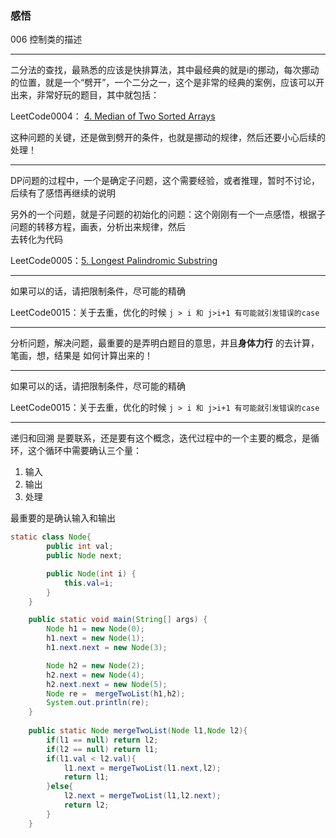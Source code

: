 ### 感悟

006 控制类的描述

---

二分法的查找，最熟悉的应该是快排算法，其中最经典的就是i的挪动，每次挪动的位置，就是一个“劈开”，一个二分之一，这个是非常的经典的案例，应该可以开出来，非常好玩的题目，其中就包括：

LeetCode0004： [4. Median of Two Sorted Arrays](https://leetcode.com/problems/median-of-two-sorted-arrays/)

这种问题的关键，还是做到劈开的条件，也就是挪动的规律，然后还要小心后续的处理！

---

DP问题的过程中，一个是确定子问题，这个需要经验，或者推理，暂时不讨论，后续有了感悟再继续的说明   

另外的一个问题，就是子问题的初始化的问题：这个刚刚有一个一点感悟，根据子问题的转移方程，画表，分析出来规律，然后   
去转化为代码

LeetCode0005：[5. Longest Palindromic Substring](https://leetcode.com/problems/longest-palindromic-substring/)

---
如果可以的话，请把限制条件，尽可能的精确

LeetCode0015：关于去重，优化的时候 ``` j > i 和 j>i+1 有可能就引发错误的case ```

---
分析问题，解决问题，最重要的是弄明白题目的意思，并且**身体力行** 的去计算，笔画，想，结果是
如何计算出来的！

---
如果可以的话，请把限制条件，尽可能的精确

LeetCode0015：关于去重，优化的时候 ``` j > i 和 j>i+1 有可能就引发错误的case ```

---  

递归和回溯
是要联系，还是要有这个概念，迭代过程中的一个主要的概念，是循环，这个循环中需要确认三个量：
1. 输入
2. 输出
3. 处理

最重要的是确认输入和输出

~~~ java
static class Node{
        public int val;
        public Node next;

        public Node(int i) {
            this.val=i;
        }
    }

    public static void main(String[] args) {
        Node h1 = new Node(0);
        h1.next = new Node(1);
        h1.next.next = new Node(3);

        Node h2 = new Node(2);
        h2.next = new Node(4);
        h2.next.next = new Node(5);
        Node re =  mergeTwoList(h1,h2);
        System.out.println(re);
    }
    
    public static Node mergeTwoList(Node l1,Node l2){
        if(l1 == null) return l2;
        if(l2 == null) return l1;
        if(l1.val < l2.val){
            l1.next = mergeTwoList(l1.next,l2);
            return l1;
        }else{
            l2.next = mergeTwoList(l1,l2.next);
            return l2;
        }
    }
~~~  
